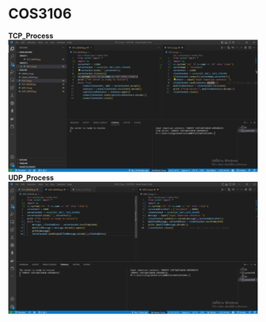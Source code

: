 # COS3106
**TCP_Process**
![alt text](https://github.com/Touchalert/COS3106/blob/23cd11b2dba5f59925d7a90f952cc6cdf319c471/TCP%20process.png?raw=true)
**UDP_Process**
![alt text](https://github.com/Touchalert/COS3106/blob/23cd11b2dba5f59925d7a90f952cc6cdf319c471/UDP%20process.png?raw=true)
